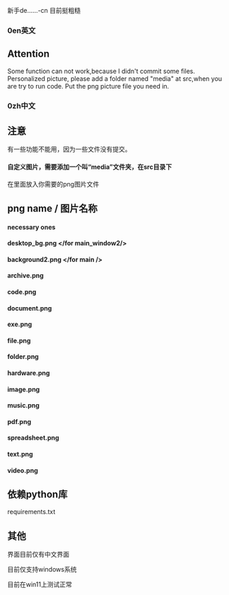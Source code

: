 新手de……-cn 目前挺粗糙
### 0en英文
## Attention
Some function can not work,because I didn't commit some files.
Personalized picture, please add a folder named "media" at src,when you are try to run code.
Put the png picture file you need in.


### 0zh中文
## 注意
有一些功能不能用，因为一些文件没有提交。
#### 自定义图片，需要添加一个叫“media”文件夹，在src目录下
 在里面放入你需要的png图片文件

## png name / 图片名称
#### necessary ones
#### desktop_bg.png </for main_window2/>
#### background2.png </for main />

#### archive.png
#### code.png
#### document.png
#### exe.png
#### file.png
#### folder.png
#### hardware.png
#### image.png
#### music.png
#### pdf.png
#### spreadsheet.png
#### text.png
#### video.png

## 依赖python库
requirements.txt


## 其他

界面目前仅有中文界面

目前仅支持windows系统

目前在win11上测试正常

